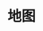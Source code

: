 # 地图
<template>
	<div style='width:800px,height:600px'><fs-key-visual><amap /></fs-key-visual></div>
</template>
